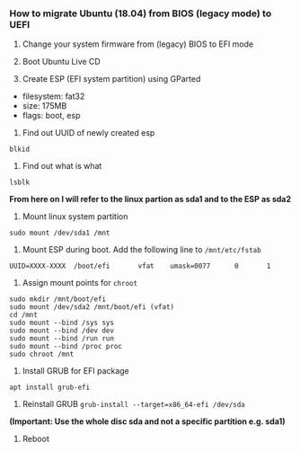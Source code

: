 ### How to migrate Ubuntu (18.04) from BIOS (legacy mode) to UEFI

1. Change your system firmware from (legacy) BIOS to EFI mode

1. Boot Ubuntu Live CD

1. Create ESP (EFI system partition) using GParted
  - filesystem: fat32
  - size: 175MB
  - flags: boot, esp

1. Find out UUID of newly created esp
```
blkid
```

1. Find out what is what
```
lsblk
```
  **From here on I will refer to the linux partion as sda1 and to the ESP as sda2**

1. Mount linux system partition
```
sudo mount /dev/sda1 /mnt
```

1. Mount ESP during boot. Add the following line to ```/mnt/etc/fstab```
```
UUID=XXXX-XXXX  /boot/efi       vfat    umask=0077      0       1
```

1. Assign mount points for ```chroot```
```
sudo mkdir /mnt/boot/efi
sudo mount /dev/sda2 /mnt/boot/efi (vfat)
cd /mnt
sudo mount --bind /sys sys
sudo mount --bind /dev dev
sudo mount --bind /run run
sudo mount --bind /proc proc
sudo chroot /mnt
```

1. Install GRUB for EFI package
```
apt install grub-efi
```

1. Reinstall GRUB
```grub-install --target=x86_64-efi /dev/sda```

  **(Important: Use the whole disc sda and not a specific partition e.g. sda1)**

1. Reboot
